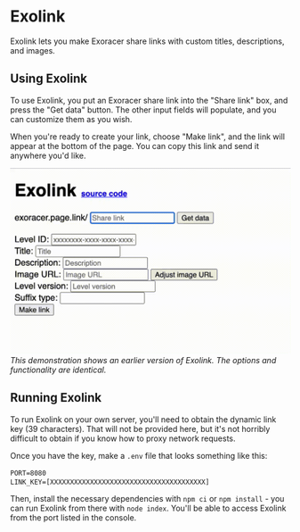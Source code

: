 # Exolink
Exolink lets you make Exoracer share links with custom titles, descriptions, and images.

## Using Exolink
To use Exolink, you put an Exoracer share link into the "Share link" box, and press the "Get data" button. The other input fields will populate, and you can customize them as you wish.

When you're ready to create your link, choose "Make link", and the link will appear at the bottom of the page. You can copy this link and send it anywhere you'd like.

[![Exolink demonstration](./demonstration.gif)](#)
*This demonstration shows an earlier version of Exolink. The options and functionality are identical.*

## Running Exolink
To run Exolink on your own server, you'll need to obtain the dynamic link key (39 characters). That will not be provided here, but it's not horribly difficult to obtain if you know how to proxy network requests.

Once you have the key, make a `.env` file that looks something like this: 
```env
PORT=8080
LINK_KEY=[XXXXXXXXXXXXXXXXXXXXXXXXXXXXXXXXXXXXXXX]
```

Then, install the necessary dependencies with `npm ci` or `npm install` - you can run Exolink from there with `node index`. You'll be able to access Exolink from the port listed in the console.